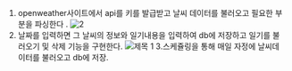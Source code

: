 
1. openweather사이트에서 api를 키를 발급받고 날씨 데이터를 불러오고 필요한 부분을 파싱한다 . 
![2](https://github.com/babyeuisun/weather/assets/139745196/dc4ad128-aed1-4ef2-8fda-2a74cc036740)
2. 날짜를 입력하면 그 날씨의 정보와 일기내용을 입력하여 db에 저장하고 일기를 불러오기 및 삭제 기능을 구현한다.
![제목 1](https://github.com/babyeuisun/weather/assets/139745196/11f3ebfd-a555-439e-b0a3-5760f5c57abc)
3.스케쥴링을 통해 매일 자정에 날씨데이터를 불러오고 db에 저장.
